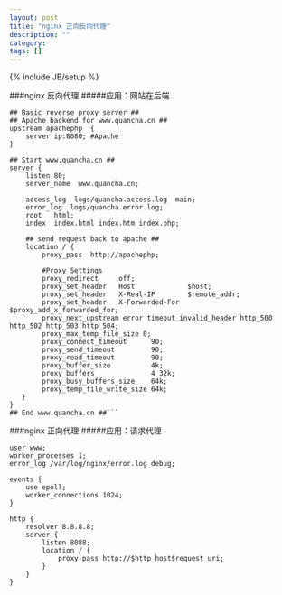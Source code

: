 ```yaml
---
layout: post
title: "nginx 正向反向代理"
description: ""
category: 
tags: []
---
```

{% include JB/setup %}

###nginx 反向代理
#####应用：网站在后端

    ## Basic reverse proxy server ##
    ## Apache backend for www.quancha.cn ##
    upstream apachephp  {
        server ip:8080; #Apache
    }
    
    ## Start www.quancha.cn ##
    server {
        listen 80;
        server_name  www.quancha.cn;
    
        access_log  logs/quancha.access.log  main;
        error_log  logs/quancha.error.log;
        root   html;
        index  index.html index.htm index.php;
    
        ## send request back to apache ##
        location / {
            proxy_pass  http://apachephp;
    
            #Proxy Settings
            proxy_redirect     off;
            proxy_set_header   Host             $host;
            proxy_set_header   X-Real-IP        $remote_addr;
            proxy_set_header   X-Forwarded-For  $proxy_add_x_forwarded_for;
            proxy_next_upstream error timeout invalid_header http_500 http_502 http_503 http_504;
            proxy_max_temp_file_size 0;
            proxy_connect_timeout      90;
            proxy_send_timeout         90;
            proxy_read_timeout         90;
            proxy_buffer_size          4k;
            proxy_buffers              4 32k;
            proxy_busy_buffers_size    64k;
            proxy_temp_file_write_size 64k;
       }
    }
    ## End www.quancha.cn ##```
###nginx 正向代理
#####应用：请求代理

    user www;
    worker_processes 1;
    error_log /var/log/nginx/error.log debug;
    
    events {
        use epoll;
        worker_connections 1024;
    }
    
    http {
        resolver 8.8.8.8;
        server {
            listen 8088;
            location / {
                proxy_pass http://$http_host$request_uri;
            }
        }
    }
